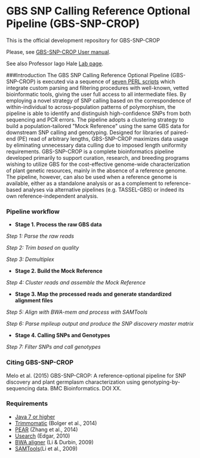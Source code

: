 # GBS SNP Calling Reference Optional Pipeline (GBS-SNP-CROP)

This is the official development repository for GBS-SNP-CROP

Please, see [GBS-SNP-CROP User manual][1].

See also Professor Iago Hale [Lab page][2].

###Introduction
The GBS SNP Calling Reference Optional Pipeline (GBS-SNP-CROP) is executed via a sequence of [seven PERL scripts][3] which integrate custom parsing and filtering procedures with well-known, vetted bioinformatic tools, giving the user full access to all intermediate files. By employing a novel strategy of SNP calling based on the correspondence of within-individual to across-population patterns of polymorphism, the pipeline is able to identify and distinguish high-confidence SNPs from both sequencing and PCR errors. The pipeline adopts a clustering strategy to build a population-tailored "Mock Reference" using the same GBS data for downstream SNP calling and genotyping. Designed for libraries of paired-end (PE) read of arbitrary lengths, GBS-SNP-CROP maximizes data usage by eliminating unnecessary data culling due to imposed length uniformity requirements. GBS-SNP-CROP is a complete bioinformatics pipeline developed primarily to support curation, research, and breeding programs wishing to utilize GBS for the cost-effective genome-wide characterization of plant genetic resources, mainly in the absence of a reference genome. The pipeline, however, can also be used when a reference genome is available, either as a standalone analysis or as a complement to reference-based analyses via alternative pipelines (e.g. TASSEL-GBS) or indeed its own reference-independent analysis.

### Pipeline workflow
* **Stage 1. Process the raw GBS data**

*Step 1: Parse the raw reads*

*Step 2: Trim based on quality* 

*Step 3: Demultiplex*

* **Stage 2. Build the Mock Reference** 

*Step 4: Cluster reads and assemble the Mock Reference*

* **Stage 3. Map the processed reads and generate standardized alignment files**

*Step 5: Align with BWA-mem and process with SAMTools*

*Step 6: Parse mpileup output and produce the SNP discovery master matrix*

* **Stage 4. Calling SNPs and Genotypes**

*Step 7: Filter SNPs and call genotypes*

### Citing GBS-SNP-CROP
Melo et al. (2015) GBS-SNP-CROP: A reference-optional pipeline for SNP discovery and plant germplasm characterization using genotyping-by-sequencing data. BMC Bioinformatics. DOI XX.

### Requirements
* [Java 7 or higher][4]
* [Trimmomatic][5] (Bolger et al., 2014)
* [PEAR][6] (Zhang et al., 2014)
* [Usearch][7] (Edgar, 2010)
* [BWA aligner][8] (Li & Durbin, 2009)
* [SAMTools][9](Li et al., 2009)

[1]:http://www.halelab.org
[2]:http://www.halelab.org
[3]:https://github.com/halelab/GBS-SNP-CROP/tree/master/GBS-SNP-CROP-scripts
[4]:https://www.java.com/en/
[5]:http://www.usadellab.org/cms/?page=trimmomatic
[6]:http://sco.h-its.org/exelixis/web/software/pear/
[7]: http://www.drive5.com/usearch/
[8]:http://bio-bwa.sourceforge.net
[9]:http://samtools.sourceforge.net


